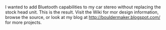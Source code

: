 I wanted to add Bluetooth capabilities to my car stereo without replacing the stock head unit. This is the result. Visit the Wiki for mor design information, browse the source, or look at my blog at http://bouldermaker.blogspot.com/ for more projects.
